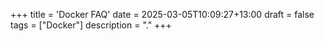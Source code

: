 +++
title = 'Docker FAQ'
date = 2025-03-05T10:09:27+13:00
draft = false
tags = ["Docker"]
description = "."
+++

# 
